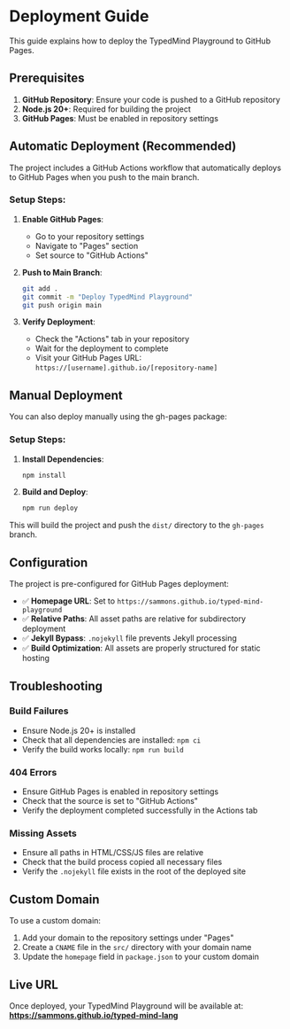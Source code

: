 # Deployment Guide

This guide explains how to deploy the TypedMind Playground to GitHub Pages.

## Prerequisites

1. **GitHub Repository**: Ensure your code is pushed to a GitHub repository
2. **Node.js 20+**: Required for building the project
3. **GitHub Pages**: Must be enabled in repository settings

## Automatic Deployment (Recommended)

The project includes a GitHub Actions workflow that automatically deploys to GitHub Pages when you push to the main branch.

### Setup Steps:

1. **Enable GitHub Pages**:
   - Go to your repository settings
   - Navigate to "Pages" section
   - Set source to "GitHub Actions"

2. **Push to Main Branch**:
   ```bash
   git add .
   git commit -m "Deploy TypedMind Playground"
   git push origin main
   ```

3. **Verify Deployment**:
   - Check the "Actions" tab in your repository
   - Wait for the deployment to complete
   - Visit your GitHub Pages URL: `https://[username].github.io/[repository-name]`

## Manual Deployment

You can also deploy manually using the gh-pages package:

### Setup Steps:

1. **Install Dependencies**:
   ```bash
   npm install
   ```

2. **Build and Deploy**:
   ```bash
   npm run deploy
   ```

This will build the project and push the `dist/` directory to the `gh-pages` branch.

## Configuration

The project is pre-configured for GitHub Pages deployment:

- ✅ **Homepage URL**: Set to `https://sammons.github.io/typed-mind-playground`
- ✅ **Relative Paths**: All asset paths are relative for subdirectory deployment
- ✅ **Jekyll Bypass**: `.nojekyll` file prevents Jekyll processing
- ✅ **Build Optimization**: All assets are properly structured for static hosting

## Troubleshooting

### Build Failures
- Ensure Node.js 20+ is installed
- Check that all dependencies are installed: `npm ci`
- Verify the build works locally: `npm run build`

### 404 Errors
- Ensure GitHub Pages is enabled in repository settings
- Check that the source is set to "GitHub Actions"
- Verify the deployment completed successfully in the Actions tab

### Missing Assets
- Ensure all paths in HTML/CSS/JS files are relative
- Check that the build process copied all necessary files
- Verify the `.nojekyll` file exists in the root of the deployed site

## Custom Domain

To use a custom domain:

1. Add your domain to the repository settings under "Pages"
2. Create a `CNAME` file in the `src/` directory with your domain name
3. Update the `homepage` field in `package.json` to your custom domain

## Live URL

Once deployed, your TypedMind Playground will be available at:
**https://sammons.github.io/typed-mind-lang**